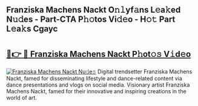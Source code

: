 ## Franziska Machens Nackt O𝚗𝚕yf𝚊ns L𝚎a𝚔ed N𝚞𝚍es - Part-CTA P𝚑𝚘tos Vi𝚍𝚎o - H𝚘𝚝 Part L𝚎a𝚔s Cgayc

# <h2><a href="http://kfdhrw7.oniu.top/?m=Franziska+Machens+Nackt">🔗👉 🔴 Franziska Machens Nackt P𝚑ot𝚘𝚜 V𝚒d𝚎o</a></h2>

[![Franziska Machens Nackt Nu𝚍e𝚜](https://i.imgur.com/0qMVB7G.gif)](http://kfdhrw7.oniu.top/?m=Franziska+Machens+Nackt)
Digital trendsetter Franziska Machens Nackt, famed for disseminating lifestyle and dance-related content via dance presentations and vlogs on social media. Visionary artist Franziska Machens Nackt, famed for their innovative and inspiring creations in the world of art.  
